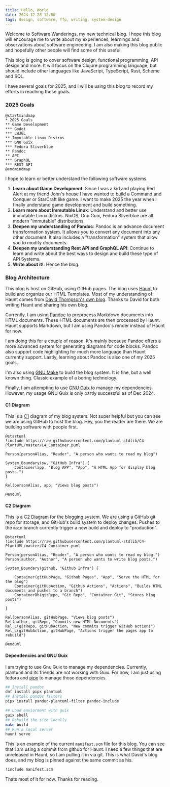 ```yaml
---
title: Hello, World
date: 2024-12-28 12:00
tags: design, software, ffp, writing, system-design
---
```


Welcome to Software Wanderings, my new technical blog. I hope this
blog will encourage me to write about my experiences, learnings and
observations about software engineering. I am also making this blog
public and hopefully other people will find some of this useful.

This blog is going to cover software design, functional programming,
API design and more. It will focus on the Clojure programming
language, but should include other languages like JavaScript,
TypeScript, Rust, Scheme and SQL.

I have several goals for 2025, and I will be using this blog to record
my efforts in reaching these goals.

### 2025 Goals

~~~{ .plantuml plantuml-filename=images/goals.svg }
@startmindmap
* 2025 Goals
** Game Development
*** Godot
*** LWJGL
** Immutable Linux Distros
*** GNU Guix
*** Fedora Sliverblue
** Pandoc
** API
*** GraphQL
*** REST API
@endmindmap
~~~

I hope to learn or better understand the following software systems.

1. **Learn about Game Development**: Since I was a kid and playing Red Alert at my
   friend John's house I have wanted to build a Command and Conquer or
   StarCraft like game. I want to make 2025 the year when I finally
   understand game development and build something.
2. **Learn more about Immutable Linux**: Understand and better use immutable Linux
   distros. NixOS, Gnu Guix, Fedora Sliverblue are all modern
   "immutable" distributions.
3. **Deepen my understanding of Pandoc**: Pandoc is an advance
   document transformation system. It allows you to convert any
   document into any other document. It also includes a
   "transformation" system that allow you to modify documents.
4. **Deepen my understanding Rest API and GraphQL API**: Continue to
   learn and write about the best ways to design and build these type
   of API Systems.
5. **Write about it!**: Hence the blog.

### Blog Architecture

This blog is host on GitHub, using GitHub pages. The blog uses
[Haunt](https://dthompson.us/projects/haunt.html) to build and
organize our HTML Templates. Most of my understanding of Haunt comes
from [David Thompson's own blog](https://dthompson.us/). Thanks to
David for both writing Haunt and sharing his own blog.


Currently, I am using [Pandoc](https://pandoc.org/) to preprocess
Markdown documents into HTML documents. These HTML documents are then
processed by Haunt. Haunt supports Markdown, but I am using Pandoc's
render instead of Haunt for now.

I am doing this for a couple of reason. It's mainly because Pandoc
offers a more advanced system for generating diagrams for code
blocks. Pandoc also support code highlighting for much more language
than Haunt currently support. Lastly, learning about Pandoc is also
one of my 2025 goals.

I'm also using [GNU Make](https://www.gnu.org/software/make/) to build
the blog system. It is fine, but a well known thing. Classic example
of a boring technology.

Finally, I am attempting to use [GNU Guix](https://guix.gnu.org/) to
manage my dependencies. However, my usage GNU Guix is only partly
successful as of Dec 2024.

#### C1 Diagram

This is a [C1](https://c4model.com/diagrams/system-context) diagram of
my blog system. Not super helpful but you can see we are using GitHub
to host the blog. Hey, you the reader are there. We are building
software with people first.

~~~{ .plantuml plantuml-filename=images/blog_c_1.svg }
@startuml
!include https://raw.githubusercontent.com/plantuml-stdlib/C4-PlantUML/master/C4_Container.puml

Person(personAlias, "Reader", "A person who wants to read my blog")

System_Boundary(sw, "GitHub Infra") {
    Container(app, "Blog APP", "App", "A HTML App for display blog posts.")
}

Rel(personAlias, app, "Views blog posts")

@enduml
~~~

#### C2 Diagram

This is a [C2 Diagram](https://c4model.com/diagrams/container) for the
blogging system. We are using a GitHub git repo for storage, and
GitHub's build system to deploy changes. Pushes to the `main` branch
currently trigger a new build and deploy to "production".

~~~{ .plantuml plantuml-filename=images/blog_c_2.svg }
@startuml
!include https://raw.githubusercontent.com/plantuml-stdlib/C4-PlantUML/master/C4_Container.puml

Person(personAlias, "Reader", "A person who wants to read my blog.")
Person(author, "Author", "A person who wants to write blog posts.")

System_Boundary(github, "Github Infra") {

    Container(gitHubPage, "Github Pages", "App", "Serve the HTML for the blog")
    Container(gitHubAction, "Github Actions", "Actions", "Builds HTML documents and pushes to a branch")
    ContainerDb(gitRepo, "Git Repo", "Container Git", "Stores blog posts")

}

Rel(personAlias, gitHubPage, "Views blog posts")
Rel(author, gitRepo, "Commits new HTML Documents")
Rel_L(gitRepo, gitHubAction, "New commits trigger GitHub actions")
Rel_L(gitHubAction, gitHubPage, "Actions trigger the pages app to rebuild")

@enduml
~~~

#### Dependencies and GNU Guix

I am trying to use Gnu Guix to manage my dependencies. Currently,
plantuml and its friends are not working with Guix. For now, I am just
using fedora and [pipx](https://github.com/pypa/pipx) to manage those
dependencies.

```bash
## Install pandoc
dnf install pipx plantuml
## Install pandoc filters
pipx install pandoc-plantuml-filter pandoc-include

## Load enviorment with guix
guix shell
## Rebuild the site locally
make build
## Run a local server
haunt serve
```

This is an example of the current `manifest.scm` file for this
blog. You can see that I am using a commit from github for Haunt. I
need a few things that are unreleased in Haunt, so I am pulling it in
via git. This is what David's blog does, and my blog is pinned against
the same commit as his.

```scheme
!include manifest.scm
```


Thats most of it for now. Thanks for reading.
